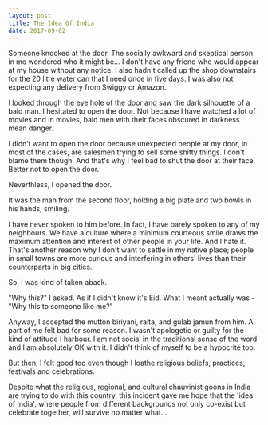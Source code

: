 ```yaml
---
layout: post
title: The Idea Of India
date: 2017-09-02
---
```

Someone knocked at the door. The socially awkward and skeptical person in me wondered who it might be... I don't have any friend who would appear at my house without any notice. I also hadn't called up the shop downstairs for the 20 litre water can that I need once in five days. I was also not expecting any delivery from Swiggy or Amazon.

I looked through the eye hole of the door and saw the dark silhouette of a bald man. I hesitated to open the door. Not because I have watched a lot of movies and in movies, bald men with their faces obscured in darkness mean danger.

I didn’t want to open the door because unexpected people at my door, in most of the cases, are salesmen trying to sell some shitty things. I don't blame them though. And that's why I feel bad to shut the door at their face. Better not to open the door.

Neverthless, I opened the door.

It was the man from the second floor, holding a big plate and two bowls in his hands, smiling.

I have never spoken to him before. In fact, I have barely spoken to any of my neighbours. We have a culture where a minimum courteous smile draws the maximum attention and interest of other people in your life. And I hate it. That's another reason why I don't want to settle in my native place; people in small towns are more curious and interfering in others' lives than their counterparts in big cities.

So, I was kind of taken aback.

"Why this?" I asked. As if I didn't know it's Eid. What I meant actually was - "Why this to someone like me?"

Anyway, I accepted the mutton biriyani, raita, and gulab jamun from him. A part of me felt bad for some reason. I wasn't apologetic or guilty for the kind of attitude I harbour. I am not social in the traditional sense of the word and I am absolutely OK with it. I didn't think of myself to be a hypocrite too.

But then, I felt good too even though I loathe religious beliefs, practices, festivals and celebrations.

Despite what the religious, regional, and cultural chauvinist goons in India are trying to do with this country, this incident gave me hope that the 'idea of India', where people from different backgrounds not only co-exist but celebrate together, will survive no matter what...
